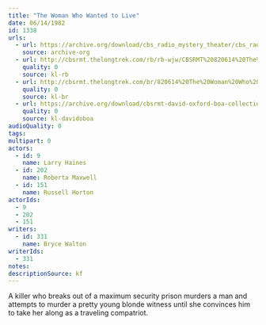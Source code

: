```yaml
---
title: "The Woman Who Wanted to Live"
date: 06/14/1982
id: 1338
urls: 
  - url: https://archive.org/download/cbs_radio_mystery_theater/cbs_radio_mystery_theater-1301-1350.zip/cbs_radio_mystery_theater-1301-1350%2Fcbsrmt_1338_the_woman_who_wanted_to_live.mp3
    source: archive-org
  - url: http://cbsrmt.thelongtrek.com/rb/rb-wjw/CBSRMT%20820614%20The%20Woman%20Who%20Wanted%20to%20Live_wjw.mp3
    quality: 0
    source: kl-rb
  - url: http://cbsrmt.thelongtrek.com/br/820614%20The%20Woman%20Who%20Wanted%20To%20Live%20-%20WBBM.mp3
    quality: 0
    source: kl-br
  - url: https://archive.org/download/cbsrmt-david-oxford-boa-collection/CBSRMT-820614-1338-The-Woman-Who-Wanted-to-Live-(128-48)_WBBM-JE-{BoA}.mp3
    quality: 0
    source: kl-davidoboa
audioQuality: 0
tags: 
multipart: 0
actors:  
  - id: 9
    name: Larry Haines  
  - id: 202
    name: Roberta Maxwell  
  - id: 151
    name: Russell Horton
actorIds:  
  - 9  
  - 202  
  - 151
writers:  
  - id: 331
    name: Bryce Walton
writerIds:  
  - 331
notes: 
descriptionSource: kf
---
```

A killer who breaks out of a maximum security prison murders a man and attempts to murder a pretty young blonde witness until she convinces him to take her along as a traveling compatriot.